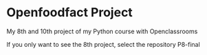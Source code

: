 # Openfoodfact Project

My 8th and 10th project of my Python course with Openclassrooms

If you only want to see the 8th project, select the repository P8-final
